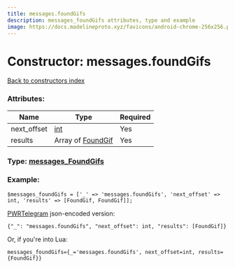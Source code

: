 ```yaml
---
title: messages.foundGifs
description: messages_foundGifs attributes, type and example
image: https://docs.madelineproto.xyz/favicons/android-chrome-256x256.png
---
```

# Constructor: messages.foundGifs  
[Back to constructors index](index.md)



### Attributes:

| Name     |    Type       | Required |
|----------|---------------|----------|
|next\_offset|[int](../types/int.md) | Yes|
|results|Array of [FoundGif](../types/FoundGif.md) | Yes|



### Type: [messages\_FoundGifs](../types/messages_FoundGifs.md)


### Example:

```
$messages_foundGifs = ['_' => 'messages.foundGifs', 'next_offset' => int, 'results' => [FoundGif, FoundGif]];
```  

[PWRTelegram](https://pwrtelegram.xyz) json-encoded version:

```
{"_": "messages.foundGifs", "next_offset": int, "results": [FoundGif]}
```


Or, if you're into Lua:  


```
messages_foundGifs={_='messages.foundGifs', next_offset=int, results={FoundGif}}

```


